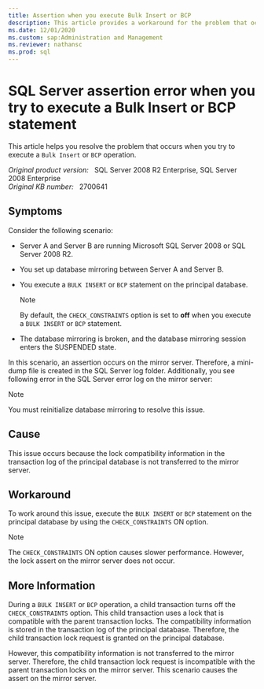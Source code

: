 ```yaml
---
title: Assertion when you execute Bulk Insert or BCP 
description: This article provides a workaround for the problem that occurs when you try to execute a Bulk Insert or BCP operation.
ms.date: 12/01/2020
ms.custom: sap:Administration and Management
ms.reviewer: nathansc
ms.prod: sql
---
```

# SQL Server assertion error when you try to execute a Bulk Insert or BCP statement

This article helps you resolve the problem that occurs when you try to execute a `Bulk Insert` or `BCP` operation.

_Original product version:_ &nbsp; SQL Server 2008 R2 Enterprise, SQL Server 2008 Enterprise  
_Original KB number:_ &nbsp; 2700641

## Symptoms

Consider the following scenario:

- Server A and Server B are running Microsoft SQL Server 2008 or SQL Server 2008 R2.
- You set up database mirroring between Server A and Server B.
- You execute a `BULK INSERT` or `BCP` statement on the principal database.

    > [!NOTE]
    > By default, the `CHECK_CONSTRAINTS` option is set to **off** when you execute a `BULK INSERT` or `BCP` statement.

- The database mirroring is broken, and the database mirroring session enters the SUSPENDED state.

In this scenario, an assertion occurs on the mirror server. Therefore, a mini-dump file is created in the SQL Server log folder. Additionally, you see following error in the SQL Server error log on the mirror server:

> [!NOTE]
> You must reinitialize database mirroring to resolve this issue.

## Cause

This issue occurs because the lock compatibility information in the transaction log of the principal database is not transferred to the mirror server.

## Workaround

To work around this issue, execute the `BULK INSERT` or `BCP` statement on the principal database by using the `CHECK_CONSTRAINTS` ON option.

> [!NOTE]
> The `CHECK_CONSTRAINTS` ON option causes slower performance. However, the lock assert on the mirror server does not occur.

## More Information

During a `BULK INSERT` or `BCP` operation, a child transaction turns off the `CHECK_CONSTRAINTS` option. This child transaction uses a lock that is compatible with the parent transaction locks. The compatibility information is stored in the transaction log of the principal database. Therefore, the child transaction lock request is granted on the principal database.

However, this compatibility information is not transferred to the mirror server. Therefore, the child transaction lock request is incompatible with the parent transaction locks on the mirror server. This scenario causes the assert on the mirror server.
